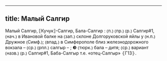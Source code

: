 
---
title: Малый Салгир
---
Малый Салгир, ⟦Кучук⟧-Салгир, Бала-Салгир
: ⦅п.⦆ ⦅пр.⦆ ⦅р.⦆ Салгир#1, ⦅нач.⦆ в Ивановой балке на ⦅зап.⦆ склоне Долгоруковской яйлы у ⦅н.п.⦆ Дружное ⦅Симф.⦆; ⦅впад.⦆ в Симферополе близ железнодорожного вокзала – ⦅ср.⦆ ⦅рпл.⦆ салгыр – ; ❸ ⦅тюрк.⦆ бала – дитя; ⦅ср.⦆ вариант ⦅назв.⦆ ⦅р.⦆ Салгир#1, Баба-Салгыр т.е. «отец-Салгыр» ⦃Г13⦄.
